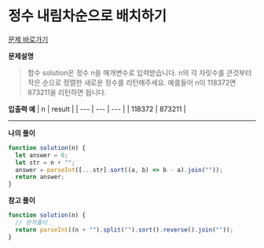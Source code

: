 # 정수 내림차순으로 배치하기

[문제 바로가기](https://school.programmers.co.kr/learn/courses/30/lessons/12933)

**문제설명**

> 함수 solution은 정수 n을 매개변수로 입력받습니다. n의 각 자릿수를 큰것부터 작은 순으로 정렬한 새로운 정수를 리턴해주세요.
> 예를들어 n이 118372면 873211을 리턴하면 됩니다.

**입출력 예**
| n | result |
| --- | --- | --- |
| 118372 | 873211 |

---

**나의 풀이**

```javascript
function solution(n) {
  let answer = 0;
  let str = n + "";
  answer = parseInt([...str].sort((a, b) => b - a).join(""));
  return answer;
}
```

**참고 풀이**

```javascript
function solution(n) {
  // 문자풀이
  return parseInt((n + "").split("").sort().reverse().join(""));
}
```
